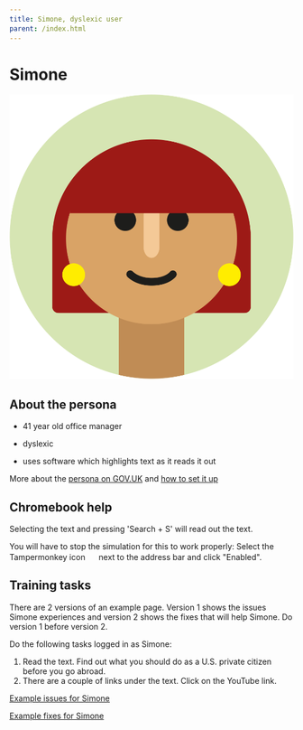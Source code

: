 ```yaml
---
title: Simone, dyslexic user
parent: /index.html
---
```


# Simone

<div><img src="../images/persona-avatars/simone.png" class="profile" alt="" /></div>


## About the persona

* 41 year old office manager

* dyslexic

* uses software which highlights text as it reads it out

More about the [persona on GOV.UK](https://www.gov.uk/government/publications/understanding-disabilities-and-impairments-user-profiles/simone-dyslexic-user) and [how to set it up](../setup/chromebook.html#simone)


## Chromebook help

Selecting the text and pressing 'Search + S' will read out the text.

You will have to stop the simulation for this to work properly: Select the Tampermonkey icon <img src="https://tampermonkey.freetls.fastly.net/images/icon.png" style="width: 16px; height: 16px;" alt="" /> next to the address bar and click "Enabled".


## Training tasks

There are 2 versions of an example page. Version 1 shows the issues Simone experiences and version 2 shows the fixes that will help Simone. Do version 1 before version 2.

Do the following tasks logged in as Simone:

1. Read the text. Find out what you should do as a U.S. private citizen before you go abroad.
2. There are a couple of links under the text. Click on the YouTube link.

[Example issues for Simone](bad.html)

[Example fixes for Simone](good.html)

